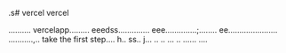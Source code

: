 .s# vercel
vercel

..........
vercelapp.........
eeedss..............
eee..............;........
 ee......................
...........,..
 take the first step....
h..
ss..
j...
..
..
...
..
......
....
